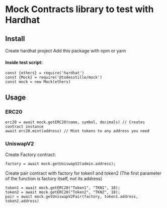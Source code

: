 # Mock Contracts library to test with Hardhat
## Install
Create hardhat project
Add this package with npm or yarn
#### Inside test script:
```
const {ethers} = require('hardhat')
const {Mock} = require('@todesstille/mock')
const mock = new Mock(ethers)
```
## Usage
### ERC20
```
erc20 = await mock.getERC20(name, symbol, decimals) // Creates contract instance
await erc20.mint(address) // Mint tokens to any address you need
```
### UniswapV2
Create Factory contract:
```
factory = await mock.getUniswapV2(admin.address);
```
Create pair contract with factory for token1 and token2
(The first parameter of the function is factory itself, not its address)
```
token1 = await mock.getERC20("Token1", "TKN1", 18);
token2 = await mock.getERC20("Token2", "TKN2", 18);
pair = await mock.getUniswapV2Pair(factory, token1.address, token2.address)
```